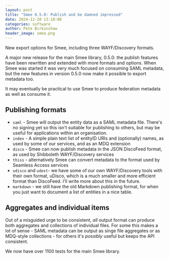 ```yaml
---
layout: post
title: "Smee 0.5.0: Publish and be damned impressed"
date: 2024-12-20 13:10:00
categories: software
author: Pete Birkinshaw
header_image: smee.png
---
```

New export options for Smee, including three WAYF/Discovery formats.

A major new release for the main Smee library, 0.5.0: the publish features have been rewritten and extended with more formats
and options. When Smee was started it was very much focused on consuming SAML metadata, but the new features in
version 0.5.0 now make it possible to export metadata too.

It may eventually be practical to use Smee to produce federation metadata
as well as consume it.

## Publishing formats 

* `saml` - Smee will output the entity data as a SAML metadata file. There's no signing yet so this isn't suitable for 
  publishing to others, but may be useful for applications within an organisation.
* `index` - A simple plain text list of entityID URIs and (optionally) names, as used by some of our services, and as an
  MDQ extension
* `disco` - Smee can now publish metadata in the JSON DiscoFeed format, as used by Shibboleth WAYF/Discovery services
* `thiss` - alternatively Smee can convert metadata to the format used by Seamless Access services
* `udisco` and `udest`- we have some of our own WAYF/Discovery tools with their own format, uDisco, which is a much smaller and more
  efficient format than DiscoFeed. I'll write more about this in the future.
* `markdown` - we still have the old Markdown publishing format, for when you just want to document a list of entities in
  a nice table.

## Aggregates and individual items

Out of a misguided urge to be consistent, *all* output format can produce both aggregates and collections of individual 
files. For some this makes a lot of sense - SAML metadata can be output as singe file aggregates or as MDQ-style collections - 
for others it's *possibly* useful but keeps the API consistent.

We now have over 1100 tests for the main Smee library.